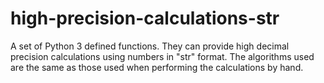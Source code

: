 # high-precision-calculations-str
A set of Python 3 defined functions. They can provide high decimal precision calculations using numbers in "str" format. The algorithms used are the same as those used when performing the calculations by hand.
